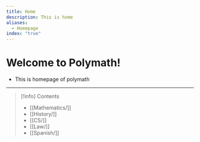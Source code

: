 ```yaml
---
title: Home
description: This is home
aliases:
  - Homepage
index: "true"
---
```

# Welcome to Polymath!
- This is homepage of polymath
---

> [!info] Contents
> - [[Mathematics/]]
> - [[History/]]
> - [[CS/]]
> - [[Law/]]
> - [[Spanish/]]